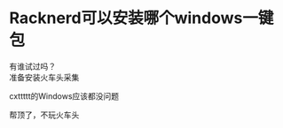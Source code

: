 # Racknerd可以安装哪个windows一键包


有谁试过吗？<br />
准备安装火车头采集

cxttttt的Windows应该都没问题

帮顶了，不玩火车头<br />
<br />
<br />


